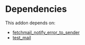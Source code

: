 # Dependencies

This addon depends on:

- [fetchmail_notify_error_to_sender](../../odoo-bringout-oca-server-tools-fetchmail_notify_error_to_sender)
- [test_mail](../../odoo-bringout-oca-ocb-test_mail)
